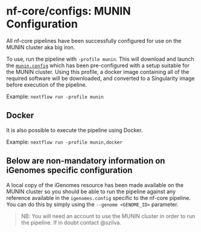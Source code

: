 # nf-core/configs: MUNIN Configuration

All nf-core pipelines have been successfully configured for use on the MUNIN cluster aka big iron.

To use, run the pipeline with `-profile munin`. This will download and launch the [`munin.config`](../conf/munin.config) which has been pre-configured with a setup suitable for the MUNIN cluster. Using this profile, a docker image containing all of the required software will be downloaded, and converted to a Singularity image before execution of the pipeline.

Example: `nextflow run -profile munin`

## Docker

It is also possible to execute the pipeline using Docker.

Example: `nextflow run -profile munin,docker`

## Below are non-mandatory information on iGenomes specific configuration

A local copy of the iGenomes resource has been made available on the MUNIN cluster so you should be able to run the pipeline against any reference available in the `igenomes.config` specific to the nf-core pipeline.
You can do this by simply using the `--genome <GENOME_ID>` parameter.

>NB: You will need an account to use the MUNIN cluster in order to run the pipeline. If in doubt contact @szilva.
